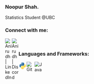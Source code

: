 ### Noopur Shah.

Statistics Student @UBC

### Connect with me:


[<img align="left" alt="Anirudh | LinkedIn" width="22px" src="https://cdn.jsdelivr.net/npm/simple-icons@v3/icons/linkedin.svg" />][linkedin]
[<img align="left" alt="Anirudh | Discord" width="22px" src="https://user-images.githubusercontent.com/62985710/259906089-84546500-4abb-4f6e-8b01-b48177e7d626.png" />][discord]
<br />

### Languages and Frameworks:

[<img align="left" alt="Python" width="26px" src="https://raw.githubusercontent.com/devicons/devicon/master/icons/python/python-original.svg" />][python]
[<img align="left" alt="Git" width="26px" src="https://user-images.githubusercontent.com/62985710/236544113-9b71148a-70e5-4448-bb30-fec4e15e92d9.png" />][git]
[<img align="left" alt="Java" width="26px" src="https://user-images.githubusercontent.com/62985710/238067558-630d9e3d-454a-4cda-b34e-8d3c9b8aeeef.png" />][java]

<br />
<br />


[linkedin]: https://www.linkedin.com/in/anirudh-devanand-1b5493220/d
[discord]: https://discordapp.com/users/690494258930515969
[vscode]: https://code.visualstudio.com/
[bash]: https://www.gnu.org/software/bash/
[python]: https://www.python.org/
[git]: https://git-scm.com/
[C]: https://www.open-std.org/jtc1/sc22/wg14/
[K8s]: https://kubernetes.io/
[docker]: https://www.docker.com/
[java]: https://dev.java/
